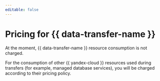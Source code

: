 ```yaml
---
editable: false
---
```


# Pricing for {{ data-transfer-name }}

At the moment, {{ data-transfer-name }} resource consumption is not charged.

For the consumption of other {{ yandex-cloud }} resources used during transfers (for example, managed database services), you will be charged according to their pricing policy.

